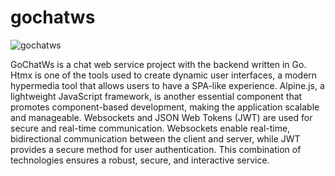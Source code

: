 # gochatws

![gochatws](https://github.com/duartqx/gochatws/assets/49421452/5454892c-c81a-4556-ade6-6fb299ee9e7f)


GoChatWs is a chat web service project with the backend written in Go. Htmx is one of the tools used to create dynamic user interfaces, a modern hypermedia tool that allows users to have a SPA-like experience. Alpine.js, a lightweight JavaScript framework, is another essential component that promotes component-based development, making the application scalable and manageable.
Websockets and JSON Web Tokens (JWT) are used for secure and real-time communication. Websockets enable real-time, bidirectional communication between the client and server, while JWT provides a secure method for user authentication. This combination of technologies ensures a robust, secure, and interactive service.



